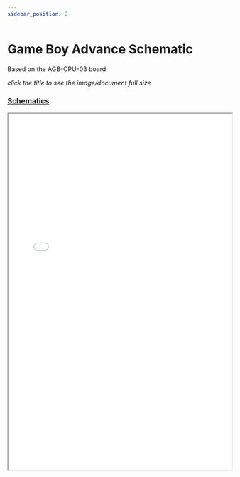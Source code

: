 ```yaml
---
sidebar_position: 2
---
```


# Game Boy Advance Schematic 

Based on the AGB-CPU-03 board

*click the title to see the image/document full size*

### [Schematics](/assets/gbaschematic.pdf)
<iframe src="/assets/gbaschematic.pdf" width="100%" height="800px"></iframe>